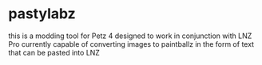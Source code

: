 # pastylabz
this is a modding tool for Petz 4 designed to work in conjunction with LNZ Pro
currently capable of converting images to paintballz in the form of text that can be pasted into LNZ
